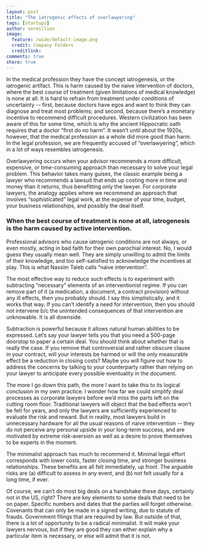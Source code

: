 ```yaml
---
layout: post
title: "The iatrogenic effects of overlawyering"
tags: [startups]
author: vermillion
image:
  feature: /wide/default-image.png
  credit: Company Folders
  creditlink: 
comments: true
share: true
---
```


In the medical profession they have the concept iatrogenesis, or the iatrogenic artifact. This is harm caused by the naive intervention of doctors, where the best course of treatment (given limitations of medical knowledge) is none at all. It is hard to refrain from treatment under conditions of uncertainty -- first, because doctors have egos and want to think they can diagnose and treat most problems; and second, because there’s a monetary incentive to recommend difficult procedures. Western civilization has been aware of this for some time, which is why the ancient Hippocratic oath requires that a doctor “first do no harm”. It wasn’t until about the 1920s, however, that the medical profession as a whole did more good than harm. In the legal profession, we are frequently accused of “overlawyering”, which in a lot of ways resembles iatrogenesis.

Overlawyering occurs when your advisor recommends a more difficult, expensive, or time-consuming approach than necessary to solve your legal problem. This behavior takes many guises, the classic example being a lawyer who recommends a lawsuit that ends up costing more in time and money than it returns, thus benefitting only the lawyer. For corporate lawyers, the analogy applies where we recommend an approach that involves “sophisticated” legal work, at the expense of your time, budget, your business relationships, and possibly the deal itself.

### When the best course of treatment is none at all, iatrogenesis is the harm caused by active intervention.

Professional advisors who cause iatrogenic conditions are not always, or even mostly, acting in bad faith for their own parochial interest. No, I would guess they usually mean well. They are simply unwilling to admit the limits of their knowledge, and too self-satisfied to acknowledge the incentives at play. This is what Nassim Taleb calls “naive intervention”.

The most effective way to reduce such effects is to experiment with subtracting “necessary” elements of an interventionist regime. If you can remove part of it (a medication, a document, a contract provision) without any ill effects, then you probably should. I say this simplistically, and it works that way. If you can’t identify a need for intervention, then you should not intervene b/c the unintended consequences of that intervention are unknowable. It is all downside.

Subtraction is powerful because it allows natural human abilities to be expressed. Let’s say your lawyer tells you that you need a 500-page doorstop to paper a certain deal. You should think about whether that is really the case. If you remove that controversial and rather obscure clause in your contract, will your interests be harmed or will the only measurable effect be a reduction in closing costs? Maybe you will figure out how to address the concerns by talking to your counterparty rather than relying on your lawyer to anticipate every possible eventuality in the document.

The more I go down this path, the more I want to take this to its logical conclusion in my own practice. I wonder how far we could simplify deal processes as corporate lawyers before we’d miss the parts left on the cutting room floor. Traditional lawyers will object that the bad effects won’t be felt for years, and only the lawyers are sufficiently experienced to evaluate the risk and reward. But in reality, most lawyers build in unnecessary hardware for all the usual reasons of naive intervention -- they do not perceive any personal upside in your long-term success, and are motivated by extreme risk-aversion as well as a desire to prove themselves to be experts in the moment.

The minimalist approach has much to recommend it. Minimal legal effort corresponds with lower costs, faster closing time, and stronger business relationships. These benefits are all felt immediately, up front. The arguable risks are (a) difficult to assess in any event, and (b) not felt usually for a long time, if ever.

Of course, we can’t do most big deals on a handshake these days, certainly not in the US, right? There are key elements to some deals that need to be on paper. Specific numbers and dates that the parties will forget otherwise. Covenants that can only be made in a signed writing, due to statute of frauds. Government filings that are required by law. But outside of that, there is a lot of opportunity to be a radical minimalist. It will make your lawyers nervous, but if they are good they can either explain why a particular item is necessary, or else will admit that it is not.